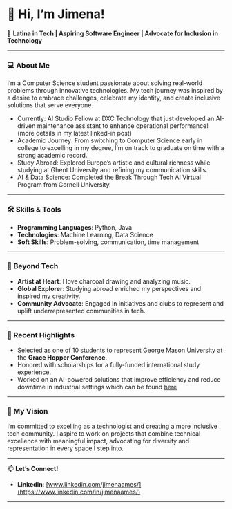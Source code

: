 # 👋 Hi, I’m **Jimena**!   

🌟 **Latina in Tech | Aspiring Software Engineer | Advocate for Inclusion in Technology**

---

### 💻 About Me  

I’m a Computer Science student passionate about solving real-world problems through innovative technologies. My tech journey was inspired by a desire to embrace challenges, celebrate my identity, and create inclusive solutions that serve everyone.  

- Currently: AI Studio Fellow at DXC Technology that just developed an AI-driven maintenance assistant to enhance operational performance! (more details in my latest linked-in post)  
- Academic Journey: From switching to Computer Science early in college to excelling in my degree, I’m on track to graduate on time with a strong academic record.  
- Study Abroad: Explored Europe’s artistic and cultural richness while studying at Ghent University and refining my communication skills.  
- AI & Data Science: Completed the Break Through Tech AI Virtual Program from Cornell University.  

---

### 🛠️ Skills & Tools  

- **Programming Languages**: Python, Java  
- **Technologies**: Machine Learning, Data Science  
- **Soft Skills**: Problem-solving, communication, time management  

---

### 🎤 Beyond Tech  

- **Artist at Heart**: I love charcoal drawing and analyzing music.  
- **Global Explorer**: Studying abroad enriched my perspectives and inspired my creativity.  
- **Community Advocate**: Engaged in initiatives and clubs to represent and uplift underrepresented communities in tech.  

---

### 🚀 Recent Highlights  

- Selected as one of 10 students to represent George Mason University at the **Grace Hopper Conference**.  
- Honored with scholarships for a fully-funded international study experience.  
- Worked on an AI-powered solutions that improve efficiency and reduce downtime in industrial settings which can be found [here](https://github.com/c444roline/dxc-ai-maintenance-assistant/tree/main) 

---

### 🌟 My Vision  

I’m committed to excelling as a technologist and creating a more inclusive tech community. I aspire to work on projects that combine technical excellence with meaningful impact, advocating for diversity and representation in every space I step into.  

---

📫 **Let’s Connect!**  
- **LinkedIn**: [www.linkedin.com/jimenaames/](https://www.linkedin.com/in/jimenaames/)  

---
